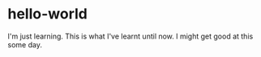 # hello-world
I'm just learning.
This is what I've learnt until now. 
I might get good at this some day.

